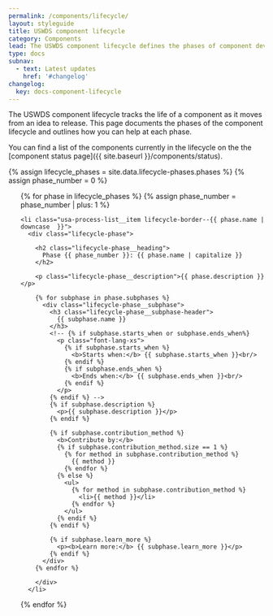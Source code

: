```yaml
---
permalink: /components/lifecycle/
layout: styleguide
title: USWDS component lifecycle
category: Components
lead: The USWDS component lifecycle defines the phases of component development
type: docs
subnav:
  - text: Latest updates
    href: '#changelog'
changelog:
  key: docs-component-lifecycle
---
```


The USWDS component lifecycle tracks the life of a component as it moves from an idea to release.
This page documents the phases of the component lifecycle and outlines how you can help at each phase.

You can find a list of the components currently in the lifecycle on the the [component status page]({{ site.baseurl }}/components/status).

{% assign lifecycle_phases = site.data.lifecycle-phases.phases %}
{% assign phase_number = 0 %}

<ol class="usa-process-list lifecycle-process margin-top-4">
  {% for phase in lifecycle_phases %}
    {% assign phase_number = phase_number | plus: 1 %}

    <li class="usa-process-list__item lifecycle-border--{{ phase.name | downcase  }}">
      <div class="lifecycle-phase">

        <h2 class="lifecycle-phase__heading">
          Phase {{ phase_number }}: {{ phase.name | capitalize }}
        </h2>

        <p class="lifecycle-phase__description">{{ phase.description }}</p>

        {% for subphase in phase.subphases %}
          <div class="lifecycle-phase__subphase">
            <h3 class="lifecycle-phase__subphase-header">
              {{ subphase.name }}
            </h3>
            <!-- {% if subphase.starts_when or subphase.ends_when%}
              <p class="font-lang-xs">
                {% if subphase.starts_when %}
                  <b>Starts when:</b> {{ subphase.starts_when }}<br/>
                {% endif %}
                {% if subphase.ends_when %}
                  <b>Ends when:</b> {{ subphase.ends_when }}<br/>
                {% endif %}
              </p>
            {% endif %} -->
            {% if subphase.description %}
              <p>{{ subphase.description }}</p>
            {% endif %}

            {% if subphase.contribution_method %}
              <b>Contribute by:</b>
              {% if subphase.contribution_method.size == 1 %}
                {% for method in subphase.contribution_method %}
                  {{ method }}
                {% endfor %}
              {% else %}
                <ul>
                  {% for method in subphase.contribution_method %}
                    <li>{{ method }}</li>
                  {% endfor %}
                </ul>
              {% endif %}
            {% endif %}

            {% if subphase.learn_more %}
              <p><b>Learn more:</b> {{ subphase.learn_more }}</p>
            {% endif %}
          </div>
        {% endfor %}

        </div>
      </li>
  {% endfor %}
</ol>
